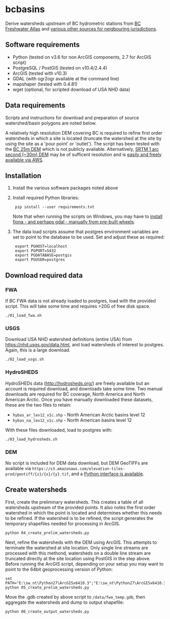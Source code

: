 # bcbasins

Derive watersheds upstream of BC hydrometric stations from [BC Freshwater Atlas](https://www2.gov.bc.ca/gov/content/data/geographic-data-services/topographic-data/freshwater) and [various other sources for neigbouring jurisdictions](notes_cross_boundary.md).

## Software requirements

- Python (tested on v3.6 for non ArcGIS components, 2.7 for ArcGIS script)
- PostgreSQL / PostGIS (tested on v10.4/2.4.4)
- ArcGIS (tested with v10.3)
- GDAL (with ogr2ogr available at the command line)
- mapshaper (tested with 0.4.81)
- wget (optional, for scripted download of USA NHD data)

## Data requirements

Scripts and instructions for download and preparation of source watershed/basin polygons are noted below.  


A relatively high resolution DEM covering BC is required to refine first order watersheds in which a site is located (truncate the watershed at the site by using the site as a 'pour point' or 'outlet'). The script has been tested with the [BC 25m DEM](https://www2.gov.bc.ca/gov/content/data/geographic-data-services/topographic-data/elevation/digital-elevation-model) which is not publicly available. Alternatively, [SRTM 1 arc second (~30m) DEM](https://lta.cr.usgs.gov/SRTM1Arc) may be of sufficent resolution and is [easily and freely available via AWS](https://registry.opendata.aws/terrain-tiles/).

## Installation

1. Install the various software packages noted above
2. Install required Python libraries:
        
        pip install --user requirements.txt

    Note that when running the scripts on Windows, you may have to [install fiona - and perhaps gdal - manually from pre-built wheels](https://github.com/Toblerity/Fiona#windows). 

3. The data load scripts assume that postgres environment variables are set to point to the database to be used. Set and adjust these as required:
   
        export PGHOST=localhost
        export PGPORT=5432
        export PGDATABASE=postgis
        export PGUSER=postgres

## Download required data

### FWA

If BC FWA data is not already loaded to postgres, load with the provided script. This will take some time and requires >20G of free disk space.
```
./01_load_fwa.sh
```

### USGS

Download USA NHD watershed definitions (entire USA) from https://nhd.usgs.gov/data.html, and load watersheds of interest to postgres. Again, this is a large download.
```
./02_load_usgs.sh
```

### HydroSHEDS

HydroSHEDs data (http://hydrosheds.org/) are freely available but an account is required download, and downloads take some time. Two manual downloads are required for BC coverage, North America and North American Arctic. Once you have manually downloaded these datasets, these are the two files to retain:

- `hybas_ar_lev12_v1c.shp` - North American Arctic basins level 12
- `hybas_na_lev12_v1c.shp` - North American basins level 12

With these files downloaded, load to postgres with:
```
./03_load_hydrosheds.sh
```

### DEM
No script is included for DEM data download, but DEM GeoTIFFs are available via `https://s3.amazonaws.com/elevation-tiles-prod/geotiff/{z}/{x}/{y}.tif`, and a [Python interface is available](https://github.com/bopen/elevation).

## Create watersheds

First, create the preliminary watersheds. This creates a table of all watersheds upstream of the provided points. It also notes the first order watershed in which the point is located and determines whether this needs to be refined. If the watershed is to be refined, the script generates the temporary shapefiles needed for processing in ArcGIS.  

```
python 04_create_prelim_watersheds.py
```

Next, refine the watersheds with the DEM using ArcGIS. This attempts to terminate the watershed at site location. Only single line streams are processed with this methond, watersheds on a double line stream are truncated directly at the site location using PostGIS in the step above. Before running the ArcGIS script, depending on your setup you may want to point to the 64bit geoprocessing version of Python:

```
set PATH="E:\sw_nt\Python27\ArcGISx6410.3";"E:\sw_nt\Python27\ArcGISx6410.3\Scripts";"C:\Users\sinorris\AppData\Roaming\Python\Scripts";%PATH%
python 05_create_prelim_watersheds.py
```

Move the .gdb created by above script to `/data/fwa_temp.gdb`, then aggregate the watersheds and dump to output shapefile:  

```
python 06_create_output_watersheds.py
```

